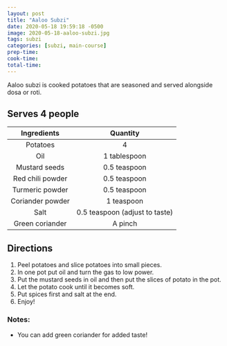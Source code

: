 ```yaml
---
layout: post
title: "Aaloo Subzi"
date: 2020-05-18 19:59:18 -0500
image: 2020-05-18-aaloo-subzi.jpg
tags: subzi
categories: [subzi, main-course]
prep-time:
cook-time:
total-time:
---
```


Aaloo subzi is cooked potatoes that are seasoned and served alongside dosa or roti.

## Serves 4 people

|    Ingredients   |            Quantity            |
|:----------------:|:------------------------------:|
|     Potatoes     |                4               |
|        Oil       |          1 tablespoon          |
|   Mustard seeds  |          0.5 teaspoon          |
| Red chili powder |          0.5 teaspoon          |
|  Turmeric powder |          0.5 teaspoon          |
| Coriander powder |           1 teaspoon           |
|       Salt       | 0.5 teaspoon (adjust to taste) |
|  Green coriander |             A pinch            |

## Directions

1.	Peel potatoes and slice potatoes into small pieces.
2.	In one pot put oil and turn the gas to low power.
3.	Put the mustard seeds in oil and then put the slices of potato in the pot.
4.	Let the potato cook until it becomes soft.
5.	Put spices first and salt at the end.
6.	Enjoy!

### Notes:

* You can add green coriander for added taste!
